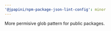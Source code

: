 ```yaml
---
'@jpapini/npm-package-json-lint-config': minor
---
```


More permisive glob pattern for public packages.
